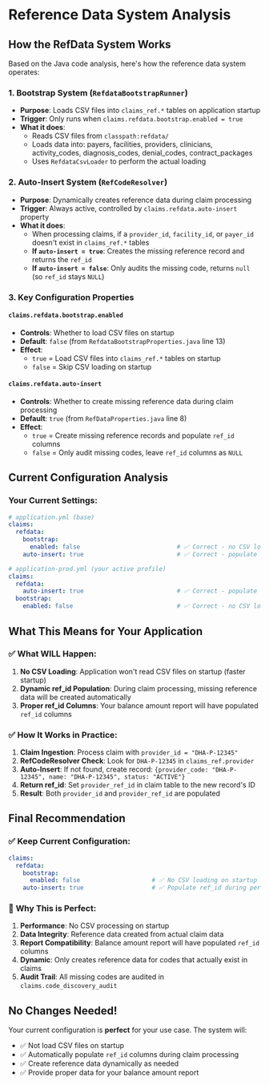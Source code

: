# Reference Data System Analysis

## How the RefData System Works

Based on the Java code analysis, here's how the reference data system operates:

### 1. **Bootstrap System** (`RefdataBootstrapRunner`)
- **Purpose**: Loads CSV files into `claims_ref.*` tables on application startup
- **Trigger**: Only runs when `claims.refdata.bootstrap.enabled = true`
- **What it does**: 
  - Reads CSV files from `classpath:refdata/`
  - Loads data into: payers, facilities, providers, clinicians, activity_codes, diagnosis_codes, denial_codes, contract_packages
  - Uses `RefdataCsvLoader` to perform the actual loading

### 2. **Auto-Insert System** (`RefCodeResolver`)
- **Purpose**: Dynamically creates reference data during claim processing
- **Trigger**: Always active, controlled by `claims.refdata.auto-insert` property
- **What it does**:
  - When processing claims, if a `provider_id`, `facility_id`, or `payer_id` doesn't exist in `claims_ref.*` tables
  - **If `auto-insert = true`**: Creates the missing reference record and returns the `ref_id`
  - **If `auto-insert = false`**: Only audits the missing code, returns `null` (so `ref_id` stays `NULL`)

### 3. **Key Configuration Properties**

#### `claims.refdata.bootstrap.enabled`
- **Controls**: Whether to load CSV files on startup
- **Default**: `false` (from `RefdataBootstrapProperties.java` line 13)
- **Effect**: 
  - `true` = Load CSV files into `claims_ref.*` tables on startup
  - `false` = Skip CSV loading on startup

#### `claims.refdata.auto-insert`
- **Controls**: Whether to create missing reference data during claim processing
- **Default**: `true` (from `RefDataProperties.java` line 8)
- **Effect**:
  - `true` = Create missing reference records and populate `ref_id` columns
  - `false` = Only audit missing codes, leave `ref_id` columns as `NULL`

## Current Configuration Analysis

### Your Current Settings:
```yaml
# application.yml (base)
claims:
  refdata:
    bootstrap:
      enabled: false                           # ✅ Correct - no CSV loading
    auto-insert: true                          # ✅ Correct - populate ref_id

# application-prod.yml (your active profile)
claims:
  refdata:
    auto-insert: true                          # ✅ Correct - populate ref_id
  bootstrap:
    enabled: false                             # ✅ Correct - no CSV loading
```

## What This Means for Your Application

### ✅ **What WILL Happen:**
1. **No CSV Loading**: Application won't read CSV files on startup (faster startup)
2. **Dynamic ref_id Population**: During claim processing, missing reference data will be created automatically
3. **Proper ref_id Columns**: Your balance amount report will have populated `ref_id` columns

### ✅ **How It Works in Practice:**
1. **Claim Ingestion**: Process claim with `provider_id = "DHA-P-12345"`
2. **RefCodeResolver Check**: Look for `DHA-P-12345` in `claims_ref.provider`
3. **Auto-Insert**: If not found, create record: `{provider_code: "DHA-P-12345", name: "DHA-P-12345", status: "ACTIVE"}`
4. **Return ref_id**: Set `provider_ref_id` in claim table to the new record's ID
5. **Result**: Both `provider_id` and `provider_ref_id` are populated

## Final Recommendation

### ✅ **Keep Current Configuration:**
```yaml
claims:
  refdata:
    bootstrap:
      enabled: false                    # ✅ No CSV loading on startup
    auto-insert: true                   # ✅ Populate ref_id during persist
```

### 🎯 **Why This is Perfect:**
1. **Performance**: No CSV processing on startup
2. **Data Integrity**: Reference data created from actual claim data
3. **Report Compatibility**: Balance amount report will have populated `ref_id` columns
4. **Dynamic**: Only creates reference data for codes that actually exist in claims
5. **Audit Trail**: All missing codes are audited in `claims.code_discovery_audit`

## No Changes Needed!

Your current configuration is **perfect** for your use case. The system will:
- ✅ Not load CSV files on startup
- ✅ Automatically populate `ref_id` columns during claim processing
- ✅ Create reference data dynamically as needed
- ✅ Provide proper data for your balance amount report
